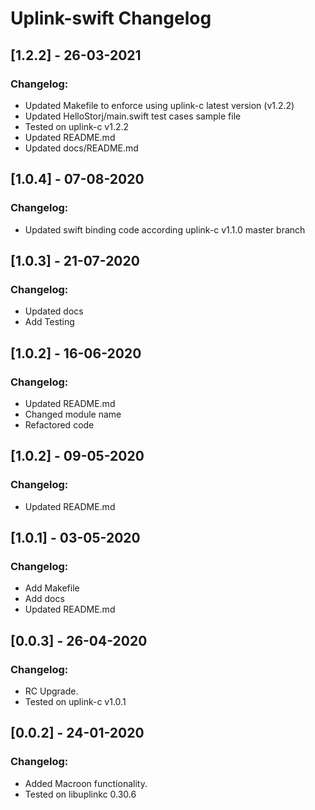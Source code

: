 # Uplink-swift Changelog

## [1.2.2] - 26-03-2021
### Changelog:
* Updated Makefile to enforce using uplink-c latest version (v1.2.2)
* Updated HelloStorj/main.swift test cases sample file
* Tested on uplink-c v1.2.2
* Updated README.md
* Updated docs/README.md

## [1.0.4] - 07-08-2020
### Changelog:
* Updated swift binding code according uplink-c v1.1.0 master branch

## [1.0.3] - 21-07-2020
### Changelog:
* Updated docs
* Add Testing

## [1.0.2] - 16-06-2020
### Changelog:
* Updated README.md
* Changed module name
* Refactored code

## [1.0.2] - 09-05-2020
### Changelog:
* Updated README.md

## [1.0.1] - 03-05-2020
### Changelog:
* Add Makefile
* Add docs
* Updated README.md

## [0.0.3] - 26-04-2020
### Changelog:
* RC Upgrade.
* Tested on uplink-c v1.0.1

## [0.0.2] - 24-01-2020
### Changelog:
* Added Macroon functionality.
* Tested on libuplinkc 0.30.6
